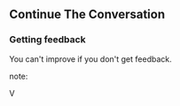 ## Continue The Conversation

### Getting feedback

You can't improve if you don't get feedback.

note:

V
